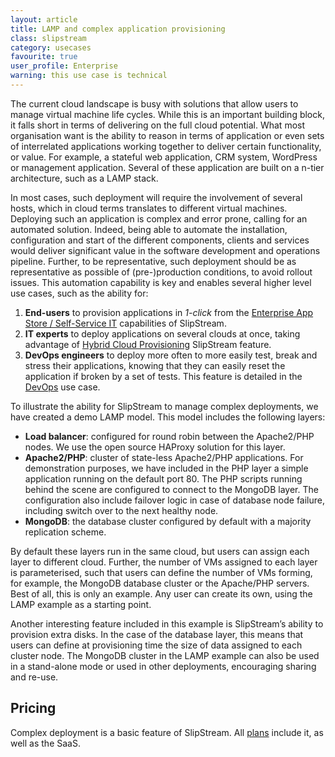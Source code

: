 ```yaml
---
layout: article
title: LAMP and complex application provisioning
class: slipstream
category: usecases
favourite: true
user_profile: Enterprise
warning: this use case is technical
---
```


The current cloud landscape is busy with solutions that allow users to manage virtual machine life cycles. While this is an important building block, it falls short in terms of delivering on the full cloud potential.
What most organisation want is the ability to reason in terms of application or even sets of interrelated applications working together to deliver certain functionality, or value. For example, a stateful web application, CRM system, WordPress or management application. Several of these application are built on a n-tier architecture, such as a LAMP stack.

In most cases, such deployment will require the involvement of several hosts, which in cloud terms translates to different virtual machines. Deploying such an application is complex and error prone, calling for an automated solution. Indeed, being able to automate the installation, configuration and start of the different components, clients and services would deliver significant value in the software development and operations pipeline. Further, to be representative, such deployment should be as representative as possible of (pre-)production conditions, to avoid rollout issues. This automation capability is key and enables several higher level use cases, such as the ability for:

1. **End-users** to provision applications in *1-click* from the [Enterprise App Store / Self-Service IT](/products/slipstream-usecases.html#Enterprise-App-Store-/-Self-Service-IT) capabilities of SlipStream.
2. **IT experts** to deploy applications on several clouds at once, taking advantage of [Hybrid Cloud Provisioning](http://localhost:4000/products/slipstream-usecases.html#Hybrid-Cloud-Provisioning) SlipStream feature. 
3. **DevOps engineers** to deploy more often to more easily test, break and stress their applications, knowing that they can easily reset the application if broken by a set of tests. This feature is detailed in the [DevOps](http://localhost:4000/products/slipstream-usecases.html#DevOps-platform) use case.

To illustrate the ability for SlipStream to manage complex deployments, we have created a demo LAMP model. This model includes the following layers:

- **Load balancer**: configured for round robin between the Apache2/PHP nodes.  We use the open source HAProxy solution for this layer.
- **Apache2/PHP**: cluster of state-less Apache2/PHP applications. For demonstration purposes, we have included in the PHP layer a simple application running on the default port 80. The PHP scripts running behind the scene are configured to connect to the MongoDB layer. The configuration also include failover logic in case of database node failure, including switch over to the next healthy node.
- **MongoDB**: the database cluster configured by default with a majority replication scheme.

By default these layers run in the same cloud, but users can assign each layer to different cloud. Further, the number of VMs assigned to each layer is parameterised, such that users can define the number of VMs forming, for example, the MongoDB database cluster or the Apache/PHP servers. Best of all, this is only an example. Any user can create its own, using the LAMP example as a starting point.

Another interesting feature included in this example is SlipStream’s ability to provision extra disks. In the case of the database layer, this means that users can define at provisioning time the size of data assigned to each cluster node.  The MongoDB cluster in the LAMP example can also be used in a stand-alone mode or used in other deployments, encouraging sharing and re-use.


Pricing
----

Complex deployment is a basic feature of SlipStream. All [plans](/products/slipstream-pricing.html) include it, as well as the SaaS.
